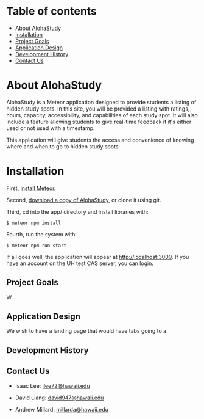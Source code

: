 # Table of contents

* [About AlohaStudy](#about-alohastudy)
* [Installation](#installation)
* [Project Goals](#project-goals)
* [Application Design](#application-design)
* [Development History](#development-history)
* [Contact Us](#contact-us)

# About AlohaStudy

AlohaStudy is a Meteor application designed to provide students a listing of hidden study spots. In this site, you will be provided a listing with ratings, hours, capacity, accessibility, and capabilities of each study spot. It will also include a feature allowing students to give real-time feedback if it's either used or not used with a timestamp.

This application will give students the access and convenience of knowing where and when to go to hidden study spots.
# Installation
First, [install Meteor](https://www.meteor.com/install).

Second, [download a copy of AlohaStudy](https://github.com/alohastudy/alohastudy/archive/master.zip), or clone it using git.

Third, cd into the app/ directory and install libraries with:

```
$ meteor npm install
```

Fourth, run the system with:

```
$ meteor npm run start
```

If all goes well, the application will appear at [http://localhost:3000](http://localhost:3000). If you have an account on the UH test CAS server, you can login.  
## Project Goals
W
## Application Design

We wish to have a landing page that would have tabs going to a 

## Development History

## Contact Us

 - Isaac Lee: ilee72@hawaii.edu

 - David Liang: david947@hawaii.edu

 - Andrew Millard: millarda@hawaii.edu


